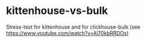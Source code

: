 # kittenhouse-vs-bulk
Stress-test for kittenhouse and for clickhouse-bulk (see https://www.youtube.com/watch?v=Al70kbRRDOs)
